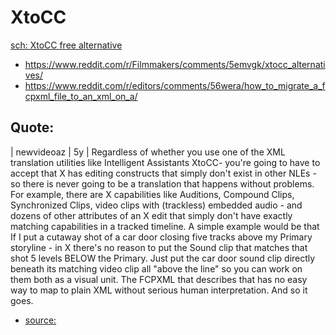 # XtoCC
[sch: XtoCC free alternative](https://www.google.com/search?q=XtoCC+free+alternative)
- https://www.reddit.com/r/Filmmakers/comments/5emvgk/xtocc_alternatives/
- https://www.reddit.com/r/editors/comments/56wera/how_to_migrate_a_fcpxml_file_to_an_xml_on_a/

## Quote:
| newvideoaz
| 5y
| Regardless of whether you use one of the XML translation utilities like Intelligent Assistants XtoCC- you're going to have to accept that X has editing constructs that simply don't exist in other NLEs - so there is never going to be a translation that happens without problems. For example, there are X capabilities like Auditions, Compound Clips, Synchronized Clips, video clips with (trackless) embedded audio - and dozens of other attributes of an X edit that simply don't have exactly matching capabilities in a tracked timeline. A simple example would be that If I put a cutaway shot of a car door closing five tracks above my Primary storyline - in X there's no reason to put the Sound clip that matches that shot 5 levels BELOW the Primary. Just put the car door sound clip directly beneath its matching video clip all "above the line" so you can work on them both as a visual unit. The FCPXML that describes that has no easy way to map to plain XML without serious human interpretation. And so it goes.
- [source:](https://www.reddit.com/r/editors/comments/56wera/how_to_migrate_a_fcpxml_file_to_an_xml_on_a/d8v1lny?utm_source=share&utm_medium=web2x&context=3)
